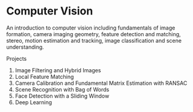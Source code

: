 # Computer Vision

An introduction to computer vision including fundamentals of image formation, camera imaging geometry, feature detection and matching, stereo, motion estimation and tracking, image classification and scene understanding.

Projects
1. Image Filtering and Hybrid Images
2. Local Feature Matching
3. Camera Calibration and Fundamental Matrix Estimation with RANSAC
4. Scene Recognition with Bag of Words
5. Face Detection with a Sliding Window	
6. Deep Learning
